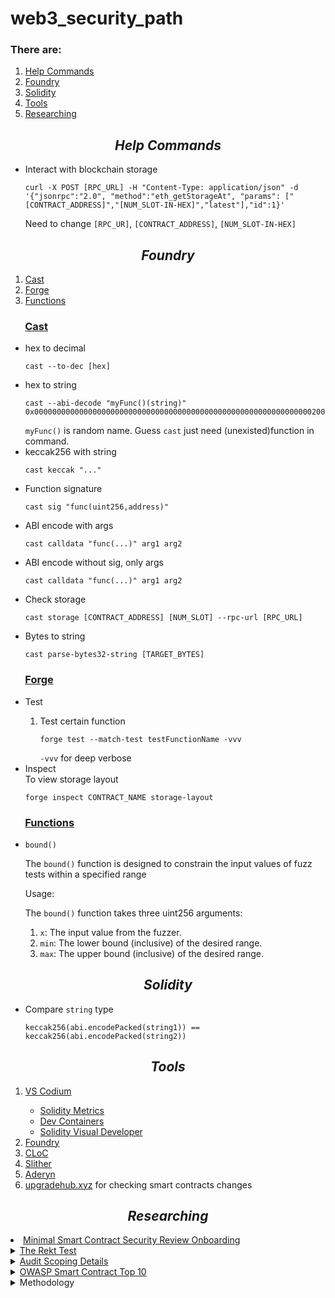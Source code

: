 # web3_security_path

<h3>There are:</h3>
<ol>
  <li><a href='#commands'>Help Commands</a></li>
  <li><a href='#foundry'>Foundry</a></li>
  <li><a href='#sol'>Solidity</a></li>
  <li><a href=#tools>Tools</a>
  <li><a href='#researching'>Researching</a></li>
</ol>

<h2 align='center' id='commands'><em>Help Commands</em></h2>
<ul>
  <li>Interact with blockchain storage</li>
  <pre><code>curl -X POST [RPC_URL] -H "Content-Type: application/json" -d '{"jsonrpc":"2.0", "method":"eth_getStorageAt", "params": ["[CONTRACT_ADDRESS]","[NUM_SLOT-IN-HEX]","latest"],"id":1}'</code></pre>
  Need to change <code>[RPC_UR]</code>, <code>[CONTRACT_ADDRESS]</code>, <code>[NUM_SLOT-IN-HEX]</code>
</ul>

<h2 align='center' id='foundry'><em>Foundry</em></h2>
<ol>
  <li><a href='#foundry-cast'>Cast</a></li>
  <li><a href='#foundry-forge'>Forge</a></li>
  <li><a href='#funcs'>Functions</a></li>
</ol>

<h3 id='foundry-cast'> &nbsp;&nbsp;&nbsp;&nbsp;&nbsp; <ins>Cast</ins></h3>
<ul>
  <li>hex to decimal</li>
    <pre><code>cast --to-dec [hex]</code></pre>
  <li>hex to string</li>
    <pre><code>cast --abi-decode "myFunc()(string)" 0x00000000000000000000000000000000000000000000000000000000000000200000000000000000000000000000000000000000000000000000000000000014416e79206b696e64206f6620636f6f6b69657321000000000000000000000000</code></pre>
    <code>myFunc()</code> is random name. Guess <code>cast</code> just need (unexisted)function in command.
  <li>keccak256 with string</li>
    <pre><code>cast keccak "..."</code></pre>
  <li>Function signature</li>
    <pre><code>cast sig "func(uint256,address)"</code></pre>
  <li>ABI encode with args</li>
    <pre><code>cast calldata "func(...)" arg1 arg2</code></pre>
  <li>ABI encode without sig, only args</li>
    <pre><code>cast calldata "func(...)" arg1 arg2</code></pre>
  <li>Check storage</li>
    <pre><code>cast storage [CONTRACT_ADDRESS] [NUM_SLOT] --rpc-url [RPC_URL]</code></pre>
  <li>Bytes to string</li>
    <pre><code>cast parse-bytes32-string [TARGET_BYTES]</code></pre>
</ul>

<h3 id='foundry-forge'> &nbsp;&nbsp;&nbsp;&nbsp;&nbsp; <ins>Forge</ins></h3>
<ul>
  <li>Test</li>
    <ol>
      <li>Test certain function</li>
      <pre><code>forge test --match-test testFunctionName -vvv</code></pre>
      <code>-vvv</code> for deep verbose
    </ol>
  <li>Inspect</li>
    To view storage layout
    <pre><code>forge inspect CONTRACT_NAME storage-layout</code></pre>
</ul>

<h3 id='funcs'> &nbsp;&nbsp;&nbsp;&nbsp;&nbsp; <ins>Functions</ins></h3>
<ul>
  <li><code>bound()</code></li>
    <p>The <code>bound()</code> function is designed to constrain the input values of fuzz tests within a specified range<p>
    <p>Usage:</p>
      The <code>bound()</code> function takes three uint256 arguments:
      <ol>
         <li><code>x</code>: The input value from the fuzzer.</li>
         <li><code>min</code>: The lower bound (inclusive) of the desired range.</li>
         <li><code>max</code>: The upper bound (inclusive) of the desired range.</li>
      </ol>
</ul>

<h2 align='center' id='sol'><em>Solidity</em></h2>
<ul>
  <li>Compare <code>string</code> type</li>
    <pre><code>keccak256(abi.encodePacked(string1)) == keccak256(abi.encodePacked(string2))</code></pre>
</ul>

<h2 align='center' id='commands'><em>Tools</em></h2>
<ol>
  <li><a href='https://vscodium.com/'>VS Codium</a></li>
    <ul>
      <li><a href='https://github.com/ConsenSysDiligence/vscode-solidity-metrics'>Solidity Metrics</a></li>
      <li><a href='https://marketplace.visualstudio.com/items?itemName=ms-vscode-remote.remote-containers'>Dev Containers</a></li>
      <li><a href='https://marketplace.visualstudio.com/items?itemName=tintinweb.solidity-visual-auditor'>Solidity Visual Developer</a></li>
    </ul>
  <li><a href='https://getfoundry.sh/'>Foundry</a></li>
  <li><a href='https://github.com/AlDanial/cloc'>CLoC</a></li>
  <li><a href='https://github.com/crytic/slither'>Slither</a></li>
  <li><a href='https://github.com/Cyfrin/aderyn'>Aderyn</a></li>
  <li><a href='https://upgradehub.xyz/'>upgradehub.xyz</a> for checking smart contracts changes</li>
</ol>

<h2 align='center' id='researching'><em>Researching</em></h2>
  <li><a href='https://github.com/Cyfrin/security-and-auditing-full-course-s23/blob/main/minimal-onboarding-questions.md'>Minimal Smart Contract Security Review Onboarding</a></li>
 
  <details><summary><a href='https://blog.trailofbits.com/2023/08/14/can-you-pass-the-rekt-test/'>The Rekt Test</a></summary>
    <ol>
      <li>Do you have all actors, roles, and privileges documented?</li>
      <li>Do you keep documentation of all the external services, contracts, and oracles you rely on?</li>
      <li>Do you have a written and tested incident response plan?</li>
      <li>Do you document the best ways to attack your system?</li>
      <li>Do you perform identity verification and background checks on all employees?</li>
      <li>Do you have a team member with security defined in their role?</li>
      <li>Do you require hardware security keys for production systems?</li>
      <li>Does your key management system require multiple humans and physical steps?</li>
      <li>Do you define key invariants for your system and test them on every commit?</li>
      <li>Do you use the best automated tools to discover security issues in your code?</li>
      <li>Do you undergo external audits and maintain a vulnerability disclosure or bug bounty program?</li>
      <li>Have you considered and mitigated avenues for abusing users of your system?</li>
    </ol></details>
  <details><summary><a href='https://github.com/nascentxyz/simple-security-toolkit/blob/main/audit-readiness-checklist.md'>Audit Scoping Details</a></summary>
    <ul>
      <li>Public link code repo, if exist</li>
      <li>How many contracts are in scope?</li>
      <li>Total SLoC for these contracts?</li>
      <li>How many external imports are there?</li>
      <li>How many separate interfaces and struct definitions are there for the contracts within scope?</li>
      <li>Does most of your code generally use composition or inheritance?</li>
      <li>How many external calls?</li>
      <li>What is the overall line coverage percentage provided by your tests?:</li>
      <li>Is there a need to understand a separate part of the codebase / get context in order to audit this part of the protocol?</li>
      <li>If so, please describe required context</li>
      <li>Does it use an oracle?</li>
      <li>Does the token conform to the ERC20 standard?</li>
      <li>Do you expect ERC721, ERC777, FEE-ON-TRANSFER, REBASING or any other non-standard ERC will interact with the smart contracts?</li>
      <li>Are there any novel or unique curve logic or mathematical models?</li>
      <li>Does it use a timelock function?</li>
      <li>Is it an NFT?</li>
      <li>Does it have an AMM?</li>
      <li>Is it a fork of a popular project?</li>
      <li>Does it use rollups?</li>
      <li>Is it multi-chain?</li>
      <li>Does it use a side-chain?</li>
      <li>Describe any specific areas you would like addressed. E.g. Please try to break XYZ."</li>
    </ul></details>
    <details><summary><a href='https://owasp.org/www-project-smart-contract-top-10/'>OWASP Smart Contract Top 10</a></summary>
    <ol>
      <li>Access Control Vulnerabilities</li>
      <li>Price Oracle Manipulation</li>
      <li>Logic Errors</li>
      <li>Lack of Input Validation</li>
      <li>Reentrancy Attacks</li>
      <li>Unchecked External Calls</li>
      <li>Flash Loan Attacks</li>
      <li>Integer Overflow and Underflow</li>
      <li>Insecure Randomness</li>
      <li>Denial of Service (DoS) Attacks</li>
    </ol></details>
    <details><summary>Methodology</summary>
    <ol>
      <li>Read docs and understand the project</li>
      <ul>
        <li>Main functionality</li>
        <li>Roles</li>
        <li>Invariants</li>
      </ul>
      <li>Static Analysis (use tools)</li>
      <li>Dynamic analysis (read the target code)</li>
      <ul>
        <li>Pragma version, imports, inheritances</li>
        <li>State variables (visability)</li>
        <li>Focus on `external` and `public` functions</li>
      </ul>
      <li>Testing (invariant tests -> stateless & stateful fuzzing, check hypotheses)</li>
      <li>Reporting</li>
    </ol></details>
    
